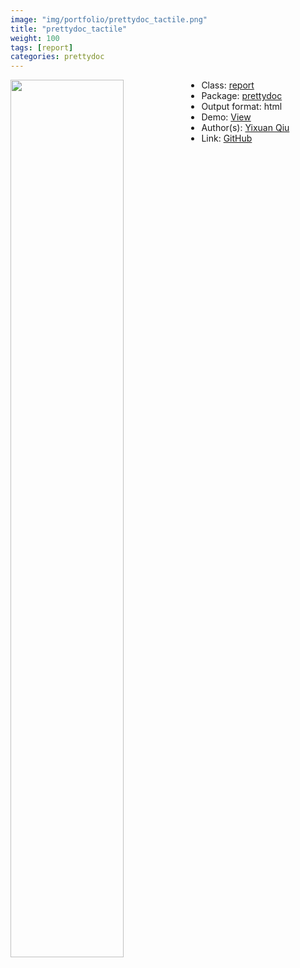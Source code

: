 ```yaml
---
image: "img/portfolio/prettydoc_tactile.png"
title: "prettydoc_tactile"
weight: 100
tags: [report]
categories: prettydoc
---
```




<!--more-->

<p><a href="../../img/portfolio/prettydoc_tactile.png"><img class = "jf-image-shadow" src="../../img/portfolio/prettydoc_tactile.png" width="60%"  align="left"></a></p>

- Class: [report](../../tags/report)
- Package: [prettydoc](prettydoc)
- Output format: html
- Demo: [View](https://prettydoc.statr.me/tactile.html)
- Author(s): [Yixuan Qiu](https://statr.me/)
- Link: [GitHub](https://github.com/yixuan/prettydoc)


